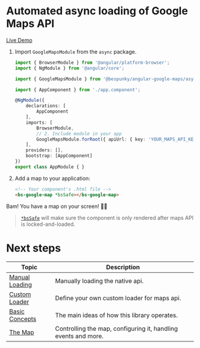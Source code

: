# Automated async loading of Google Maps API

[Live Demo](https://bs-angular-g-maps.web.app/Getting%20Started/Plug%20&%20Play)

1. Import `GoogleMapsModule` from the `async` package.

    ```typescript
    import { BrowserModule } from '@angular/platform-browser';
    import { NgModule } from '@angular/core';

    import { GoogleMapsModule } from '@bespunky/angular-google-maps/async'; // 1. Import module

    import { AppComponent } from './app.component';

    @NgModule({
        declarations: [
            AppComponent
        ],
        imports: [
            BrowserModule,
            // 2. Include module in your app
            GoogleMapsModule.forRoot({ apiUrl: { key: 'YOUR_MAPS_API_KEY' } })
        ],
        providers: [], 
        bootstrap: [AppComponent]
    })
    export class AppModule { }
    ```

2. Add a map to your application:
   
    ```html
    <!-- Your component's .html file -->
    <bs-google-map *bsSafe></bs-google-map>
    ```

Bam! You have a map on your screen! 🤟😎

> [`*bsSafe`](/docs/additional-documentation/the-map/bssafe.html) will make sure the component is only rendered after maps API is locked-and-loaded.

# Next steps
| Topic | Description |
| ----- | ----------- |
|[Manual Loading](/docs/additional-documentation/getting-started/manually-loading.html)|Manually loading the native api.
|[Custom Loader](/docs/additional-documentation/getting-started/custom-loader.html)|Define your own custom loader for maps api.|
|[Basic Concepts](/docs/additional-documentation/basic-concepts.html)|The main ideas of how this library operates.|
|[The Map](/docs/additional-documentation/the-map.html)|Controlling the map, configuring it, handling events and more.|